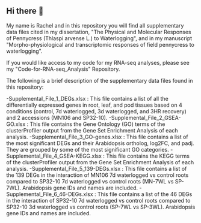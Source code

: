 ## Hi there 👋

My name is Rachel and in this repository you will find all supplementary data files cited in my dissertation, "The Physical and Molecular Responses of Pennycress (Thlaspi arvense L.) to Waterlogging", and in my manuscript "Morpho-physiological and transcriptomic responses of field pennycress to waterlogging".

If you would like access to my code for my RNA-seq analyses, please see my "Code-for-RNA-seq_Analysis" Repository.


The following is a brief description of the supplementary data files found in this repository:

-Supplemental_File_1_DEGs.xlsx : This file contains a list of all the differentially expressed genes in root, leaf, and pod tissues based on 4 conditions (control, 7d waterlogged, 3d waterlogged, and 3HR recovery) and 2 accessions (MN106 and SP32-10).
-Supplemental_File_2_GSEA-GO.xlsx : This file contains the Gene Ontology (GO) terms of the clusterProfiler output from the Gene Set Enrichment Analysis of each analysis.
-Supplemental_File_3_GO-genes.xlsx : This file contains a list of the most significant DEGs and their Arabidopsis ortholog, log2FC, and padj. They are grouped by some of the most significant GO categories.
-Supplemental_File_4_GSEA-KEGG.xlsx : This file contains the KEGG terms of the clusterProfiler output from the Gene Set Enrichment Analysis of each analysis.
-Supplemental_File_5_139-DEGs.xlsx : This file contains a list of the 139 DEGs in the interaction of MN106 7d waterlogged vs control roots compared to SP32-10 7d waterlogged vs control roots (MN-7WL vs SP-7WL). Arabidopsis gene IDs and names are included.
-Supplemental_File_6_46-DEGs.xlsx : This file contains a list of the 46 DEGs in the interaction of SP32-10 7d waterlogged vs control roots compared to SP32-10 3d waterlogged vs control roots (SP-7WL vs SP-3WL). Arabidopsis gene IDs and names are included.
